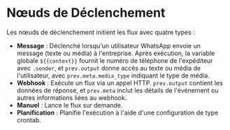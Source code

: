 # Nœuds de Déclenchement

Les nœuds de déclenchement initient les flux avec quatre types :

- **Message** : Déclenché lorsqu'un utilisateur WhatsApp envoie un message (texte ou média) à l'entreprise. Après exécution, la variable globale `${{context}}` fournit le numéro de téléphone de l'expéditeur avec `.sender`, et `prev.output` donne accès au texte ou média de l'utilisateur, avec `prev.meta.media_type` indiquant le type de média.
- **Webhook** : Exécute un flux via un appel HTTP. `prev.output` contient les données de réponse, et `prev.meta` inclut les détails de l'événement ou autres informations liées au webhook.
- **Manuel** : Lance le flux sur demande.
- **Planification** : Planifie l'exécution à l'aide d'une configuration de type crontab.
